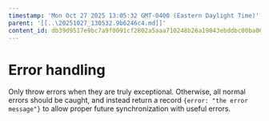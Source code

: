 ```yaml
---
timestamp: 'Mon Oct 27 2025 13:05:32 GMT-0400 (Eastern Daylight Time)'
parent: '[[..\20251027_130532.9b6246c4.md]]'
content_id: db39d9517e9bc7a9f0091cf2802a5aaa710248b26a19043ebddbc00ba067bc70
---
```


# Error handling

Only throw errors when they are truly exceptional. Otherwise, all normal errors should be caught, and instead return a record `{error: "the error message"}` to allow proper future synchronization with useful errors.
